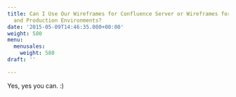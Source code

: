 ```yaml
---
title: Can I Use Our Wireframes for Confluence Server or Wireframes for Jira Server License Both for Staging
  and Production Environments?
date: '2015-05-09T14:46:35.000+00:00'
weight: 580
menu:
  menusales:
    weight: 580
draft: ''

---
```


Yes, yes you can. :)

